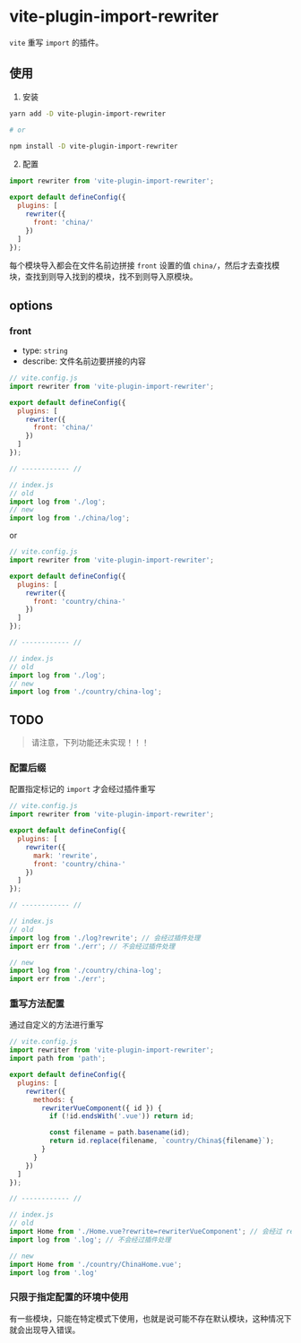 # vite-plugin-import-rewriter

`vite` 重写 `import` 的插件。

## 使用

1. 安装

``` bash
yarn add -D vite-plugin-import-rewriter

# or

npm install -D vite-plugin-import-rewriter
```

2. 配置
```js
import rewriter from 'vite-plugin-import-rewriter';

export default defineConfig({
  plugins: [
    rewriter({
      front: 'china/'
    })
  ]
});
```

每个模块导入都会在文件名前边拼接 `front` 设置的值 `china/`，然后才去查找模块，查找到则导入找到的模块，找不到则导入原模块。

## options

### **front**
  - type: `string`
  - describe: 文件名前边要拼接的内容

```js
// vite.config.js
import rewriter from 'vite-plugin-import-rewriter';

export default defineConfig({
  plugins: [
    rewriter({
      front: 'china/'
    })
  ]
});

// ------------ //

// index.js
// old
import log from './log';
// new
import log from './china/log';
```

or

```js
// vite.config.js
import rewriter from 'vite-plugin-import-rewriter';

export default defineConfig({
  plugins: [
    rewriter({
      front: 'country/china-'
    })
  ]
});

// ------------ //

// index.js
// old
import log from './log';
// new
import log from './country/china-log';
```

## TODO

> 请注意，下列功能还未实现！！！

### 配置后缀

配置指定标记的 `import` 才会经过插件重写

```js
// vite.config.js
import rewriter from 'vite-plugin-import-rewriter';

export default defineConfig({
  plugins: [
    rewriter({
      mark: 'rewrite',
      front: 'country/china-'
    })
  ]
});

// ------------ //

// index.js
// old
import log from './log?rewrite'; // 会经过插件处理
import err from './err'; // 不会经过插件处理

// new
import log from './country/china-log';
import err from './err';
```

### 重写方法配置

通过自定义的方法进行重写

```js
// vite.config.js
import rewriter from 'vite-plugin-import-rewriter';
import path from 'path';

export default defineConfig({
  plugins: [
    rewriter({
      methods: {
        rewriterVueComponent({ id }) {
          if (!id.endsWith('.vue')) return id;

          const filename = path.basename(id);
          return id.replace(filename, `country/China${filename}`);
        }
      }
    })
  ]
});

// ------------ //

// index.js
// old
import Home from './Home.vue?rewrite=rewriterVueComponent'; // 会经过 rewriterVueComponent 处理
import log from '.log'; // 不会经过插件处理

// new
import Home from './country/ChinaHome.vue';
import log from '.log'
```

### 只限于指定配置的环境中使用

有一些模块，只能在特定模式下使用，也就是说可能不存在默认模块，这种情况下就会出现导入错误。
